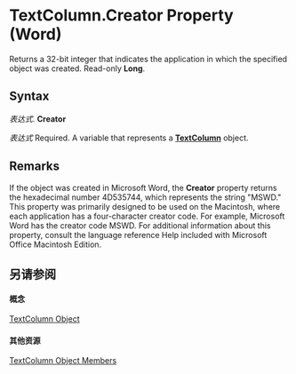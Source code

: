 
# TextColumn.Creator Property (Word)

Returns a 32-bit integer that indicates the application in which the specified object was created. Read-only  **Long**.


## Syntax

 _表达式_. **Creator**

 _表达式_ Required. A variable that represents a **[TextColumn](660614a8-ad5b-dae4-887e-0f75e1172c10.md)** object.


## Remarks

If the object was created in Microsoft Word, the  **Creator** property returns the hexadecimal number 4D535744, which represents the string "MSWD." This property was primarily designed to be used on the Macintosh, where each application has a four-character creator code. For example, Microsoft Word has the creator code MSWD. For additional information about this property, consult the language reference Help included with Microsoft Office Macintosh Edition.


## 另请参阅


#### 概念


[TextColumn Object](660614a8-ad5b-dae4-887e-0f75e1172c10.md)
#### 其他资源


[TextColumn Object Members](http://msdn.microsoft.com/library/70dcaaab-c8cd-2e97-e572-485f7189b071%28Office.15%29.aspx)